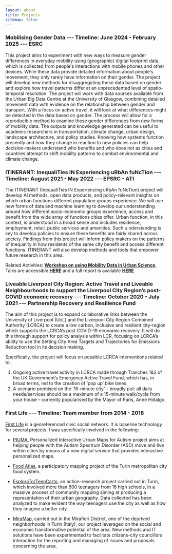 ```yaml
---
layout: about
title: Projects
sitemap: false
---
```


### Mobilising Gender Data --- Timeline: June 2024 - February 2025 --- ESRC

This project aims to experiment with new ways to measure gender differences in everyday mobility using (geographic) digital footprint data, which is collected from people's interactions with mobile phones and other devices. While these data provide detailed information about people's movement, they only rarely have information on their gender. The project will develop new methods for disaggregating these data based on gender and explore how travel patterns differ at an unprecedented level of spatio-temporal resolution. The project will work with data sources available from the Urban Big Data Centre at the University of Glasgow, combining detailed movement data with evidence on the relationship between gender and transport. With a focus on active travel, it will look at what differences might be detected in the data based on gender. The process will allow for a reproducible method to examine these gender differences from new forms of mobility data. The outputs and knowledge generated can be useful to academic researchers in transportation, climate change, urban design, landscape architecture, and policy studies. Knowing how systems function presently and how they change in reaction to new policies can help decision-makers understand who benefits and who does not as cities and countries attempt to shift mobility patterns to combat environmental and climate change.


### ITINERANT: InequaliTies IN Experiencing uRbAn fuNcTion --- Timeline: August 2021 - May 2022 --- EPSRC - ATI

The ITINERANT (InequaliTies IN Experiencing uRbAn fuNcTion) project will develop AI methods, open data products, and policy-relevant insights on which urban functions  different population groups experience. We will use new forms of data and machine learning to develop our understanding around how different socio-economic groups  experience, access and benefit from the wide array of functions cities offer. Urban function, in this context, is understood in a broad sense and includes residence,  employment, retail, public services and amenities. Such u nderstanding is key to develop policies to ensure these benefits are fairly shared across society. Findings from this project will inform policy makers on the patterns of inequality in how residents of the same city benefit and access different functions. ITINERANT will also develop methods and tools that empower future research in this area. 

Related Activities: [**Workshop on using Mobility Data in Urban Science**](https://www.liverpool.ac.uk/geographic-data-science/news/stories/title,1281100,en.html), Talks are accessible [**HERE**](https://www.youtube.com/playlist?list=PLaDkFMi8YcaIMnmvx3yDDsC6hK0fLrRgl) and a full report is available [**HERE**](https://www.turing.ac.uk/sites/default/files/2022-02/mobility-data-science_workshop-report_v2.pdf)

### Liveable Liverpool City Region: Active Travel and Liveable Neighbourhoods to support the Liverpool City Region’s post-COVID economic recovery  ---                                                 Timeline: October 2020 - July 2021 --- Partnership Recovery and Resilience Fund 

The aim of this project is to expand collaborative links between the University of Liverpool (UoL) and the Liverpool City Region Combined Authority (LCRCA) to create a low carbon, inclusive and resilient city-region which supports the LCRCA’s post COVID-19 economic recovery. It will do this through support for policy analysis within LCR, focusing on LCRCA’s ability to use the Setting City Area Targets and Trajectories for Emissions Reduction tool in its decision making.

Specifically, the project will focus on possible LCRCA interventions related to:

1. Ongoing active travel activity in LCRCA made through Tranches 1&2 of the UK Government’s Emergency Active Travel Fund, which has, in broad terms, led to the creation of ‘pop up’ bike lanes. 
2. A scenario premised on the ’15-minute city’ – broadly put: all daily needs/services should be a maximum of a 15-minute walk/cycle from your house – currently popularised by the Mayor of Paris, Anne Hidalgo.


### First Life --- Timeline: Team member from 2014 - 2018 

[First  Life](www.firstlife.org) is  a  georeferenced  civic  social  network.  It  is  baseline  technology  for  several  projects.  I  was  specifically  involved  in  the  following:  

- [PIUMA](http://piuma.di.unito.it/), Personalized Interactive Urban Maps for Autism project aims at helping people with the Autism Spectrum Disorder (ASD) move and live within cities by means of a new digital service that provides interactive personalized maps.
 
- [Food  Atlas](http://atlantedelcibo.it/),  a participatory mapping project of the Turin metropolitan city food system.

- [EsploraTo/TeenCarto](https://esplorato.teencarto.it), an action-research project carried out in Turin, which involved more than 600 teenagers from 16 high schools, in a massive process of community mapping aiming at producing a representation of their urban geography. Data collected has been analyzed to make evident the way teenagers use the city as well as how they imagine a better city.  

- [MiraMap](http://www.miramap.it/), carried out in the Mirafiori District, one of the deprived neighborhoods in Turin (Italy), our project leveraged on the social and economic transformative potential of the area. New methods and IT solutions have been experimented to facilitate citizens-city councillors interaction for the reporting and managing of issues and proposals concerning the area. 



